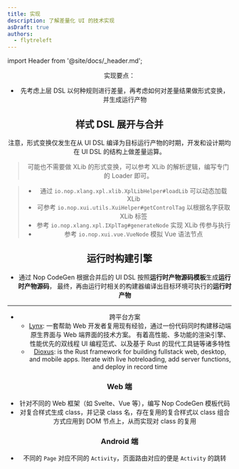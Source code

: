 ```yaml
---
title: 实现
description: 了解差量化 UI 的技术实现
asDraft: true
authors:
  - flytreleft
---
```


import Header from '@site/docs/\_header.md';

<Header />

实现要点：

- 先考虑上层 DSL 以何种规则进行差量，再考虑如何对差量结果做形式变换，并生成运行产物

## 样式 DSL 展开与合并


注意，形式变换仅发生在从 UI DSL 编译为目标运行产物的时期，开发和设计期均在 UI DSL
的结构上做差量运算。

> 可能也不需要做 XLib 的形式变换，可以参考 XLib 的解析逻辑，编写专门的 Loader 即可。

> - 通过 `io.nop.xlang.xpl.xlib.XplLibHelper#loadLib` 可以动态加载 XLib
> - 可参考 `io.nop.xui.utils.XuiHelper#getControlTag` 以根据名字获取 XLib 标签
> - 参考 `io.nop.xlang.xpl.IXplTag#generateNode` 实现 XLib 传参与执行
> - 参考 `io.nop.xui.vue.VueNode` 模拟 Vue 语法节点

## 运行时构建引擎

- 通过 Nop CodeGen 根据合并后的 UI DSL 按照**运行时产物源码模板**生成**运行时产物源码**，
  最终，再由运行时相关的构建器编译出目标环境可执行的**运行时产物**
- -----
- 跨平台方案
  - [Lynx](https://lynxjs.org/zh/index.html):
    一套帮助 Web 开发者复用现有经验，通过一份代码同时构建移动端原生界面与 Web 端界面的技术方案。
    有着高性能、多功能的渲染引擎、性能优先的双线程 UI 编程范式、以及基于 Rust 的现代工具链等诸多特性
  - [Dioxus](https://dioxuslabs.com/):
    is the Rust framework for building fullstack web, desktop, and mobile apps.
    Iterate with live hotreloading, add server functions, and deploy in record time

### Web 端

- 针对不同的 Web 框架（如 Svelte、Vue 等），编写 Nop CodeGen 模板代码
- 对复合样式生成 class，并记录 class 名，存在复用的复合样式以
  class 组合方式应用到 DOM 节点上，从而实现对 class 的复用

### Android 端

- 不同的 `Page` 对应不同的 `Activity`，页面路由对应的便是 `Activity` 的跳转
